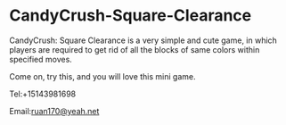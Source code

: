 # CandyCrush-Square-Clearance

CandyCrush: Square Clearance is a very simple and cute game, in which players are required to get rid of all the blocks of same colors within specified moves.

Come on, try this, and you will love this mini game.

Tel:+15143981698

Email:ruan170@yeah.net
